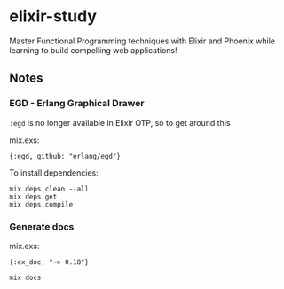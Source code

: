 # elixir-study
Master Functional Programming techniques with Elixir and Phoenix while learning to build compelling web applications!

## Notes

### EGD - Erlang Graphical Drawer

`:egd` is no longer available in Elixir OTP, so to get around this

mix.exs:

```
{:egd, github: "erlang/egd"}
```

To install dependencies:

```
mix deps.clean --all
mix deps.get
mix deps.compile
```

### Generate docs

mix.exs:

```
{:ex_doc, "~> 0.18"}
```

```
mix docs
```